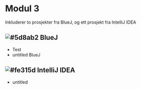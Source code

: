 # Modul 3

Inkluderer to prosjekter fra BlueJ, og ett prosjekt fra IntelliJ IDEA

## ![#5d8ab2](https://via.placeholder.com/15/5d8ab2/000000?text=+) BlueJ
* Test
* untitled BlueJ

## ![#fe315d](https://via.placeholder.com/15/fe315d/000000?text=+) IntelliJ IDEA
* untitled
